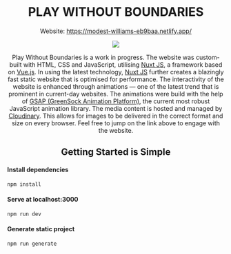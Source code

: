 <h1 align="center">PLAY WITHOUT BOUNDARIES</h1>
<p align="center">
Website: <a href="https://modest-williams-eb9baa.netlify.app/">https://modest-williams-eb9baa.netlify.app/</a>
</p>

<p align="center">
<img src="https://res.cloudinary.com/suv4o/image/upload/v1621774318/github/pwb2_cadj0x.gif" />
</p>

<p align="center">
Play Without Boundaries is a work in progress. The website was custom-built with HTML, CSS and JavaScript, utilising <a href="https://nuxtjs.org/">Nuxt JS</a>, a framework based on <a href="https://vuejs.org/">Vue.js</a>. In using the latest technology, <a href="https://nuxtjs.org/">Nuxt JS</a> further creates a blazingly fast static website that is optimised for performance. The interactivity of the website is enhanced through animations — one of the latest trend that is prominent in current-day websites. The animations were build with the help of <a href="https://greensock.com/">GSAP (GreenSock Animation Platform)</a>, the current most robust JavaScript animation library. The media content is hosted and managed by <a href="https://cloudinary.com/">Cloudinary</a>. This allows for images to be delivered in the correct format and size on every browser. Feel free to jump on the link above to engage with the website.
</p>

<h2 align="center">Getting Started is Simple</h2>

#### Install dependencies

```
npm install
```

#### Serve at localhost:3000

```
npm run dev
```

#### Generate static project

```
npm run generate
```

